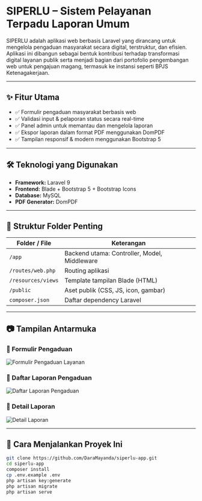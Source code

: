 # SIPERLU – Sistem Pelayanan Terpadu Laporan Umum

SIPERLU adalah aplikasi web berbasis Laravel yang dirancang untuk mengelola pengaduan masyarakat secara digital, terstruktur, dan efisien. Aplikasi ini dibangun sebagai bentuk kontribusi terhadap transformasi digital layanan publik serta menjadi bagian dari portofolio pengembangan web untuk pengajuan magang, termasuk ke instansi seperti BPJS Ketenagakerjaan.

---

## ✨ Fitur Utama

- ✅ Formulir pengaduan masyarakat berbasis web  
- ✅ Validasi input & pelaporan status secara real-time  
- ✅ Panel admin untuk memantau dan mengelola laporan  
- ✅ Ekspor laporan dalam format PDF menggunakan DomPDF  
- ✅ Tampilan responsif & modern menggunakan Bootstrap 5  

---

## 🛠️ Teknologi yang Digunakan

- **Framework:** Laravel 9  
- **Frontend:** Blade + Bootstrap 5 + Bootstrap Icons  
- **Database:** MySQL  
- **PDF Generator:** DomPDF  

---

## 📁 Struktur Folder Penting

| Folder / File          | Keterangan                                      |
|------------------------|-------------------------------------------------|
| `/app`                 | Backend utama: Controller, Model, Middleware   |
| `/routes/web.php`      | Routing aplikasi                                |
| `/resources/views`     | Template tampilan Blade (HTML)                  |
| `/public`              | Aset publik (CSS, JS, icon, gambar)             |
| `composer.json`        | Daftar dependency Laravel                       |

---

## 📷 Tampilan Antarmuka

### 🔹 Formulir Pengaduan
![Formulir Pengaduan Layanan](screenshots/formulir_Pengaduan_Layanan.png)

### 🔹 Daftar Laporan Pengaduan
![Daftar Laporan Pengaduan](screenshots/Daftar_Laporan_Pengaduan.png)

### 🔹 Detail Laporan
![Detail Laporan](screenshots/Detail_Laporan.png)

---

## 📌 Cara Menjalankan Proyek Ini

```bash
git clone https://github.com/DaraMayanda/siperlu-app.git
cd siperlu-app
composer install
cp .env.example .env
php artisan key:generate
php artisan migrate
php artisan serve
